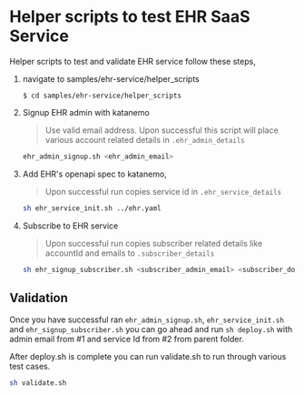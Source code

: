 # Helper scripts to test EHR SaaS Service

Helper scripts to test and validate EHR service follow these steps,

1. navigate to samples/ehr-service/helper_scripts
    ```
    $ cd samples/ehr-service/helper_scripts
    ```
2. Signup EHR admin with katanemo
    > Use valid email address. Upon successful this script will place various account related details in `.ehr_admin_details`
    ```bash
    ehr_admin_signup.sh <ehr_admin_email>
    ```
3. Add EHR's openapi spec to katanemo,
    > Upon successful run copies service id in `.ehr_service_details`
    ```bash
    sh ehr_service_init.sh ../ehr.yaml
    ```
4. Subscribe to EHR service
    > Upon successful run copies subscriber related details like accountId and emails to `.subscriber_details`
    ```bash
    sh ehr_signup_subscriber.sh <subscriber_admin_email> <subscriber_doctor_email> <receptionist_email>
    ```

## Validation

Once you have successful ran `ehr_admin_signup.sh`, `ehr_service_init.sh` and `ehr_signup_subscriber.sh` you can go ahead and run `sh deploy.sh` with admin email from #1 and service Id from #2 from parent folder.

After deploy.sh is complete you can run validate.sh to run through various test cases.

```bash
sh validate.sh
```
